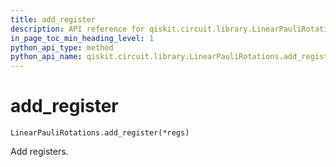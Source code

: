```yaml
---
title: add_register
description: API reference for qiskit.circuit.library.LinearPauliRotations.add_register
in_page_toc_min_heading_level: 1
python_api_type: method
python_api_name: qiskit.circuit.library.LinearPauliRotations.add_register
---
```


# add\_register

<span id="qiskit.circuit.library.LinearPauliRotations.add_register" />

`LinearPauliRotations.add_register(*regs)`

Add registers.

